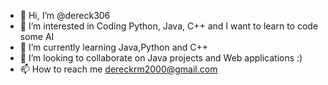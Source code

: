 - 👋 Hi, I’m @dereck306
- 👀 I’m interested in Coding Python, Java, C++ and I want to learn to code some AI
- 🌱 I’m currently learning Java,Python and C++
- 💞️ I’m looking to collaborate on Java projects and Web applications :)
- 📫 How to reach me dereckrm2000@gmail.com

<!---
dereck306/dereck306 is a ✨ special ✨ repository because its `README.md` (this file) appears on your GitHub profile.
You can click the Preview link to take a look at your changes.
--->
